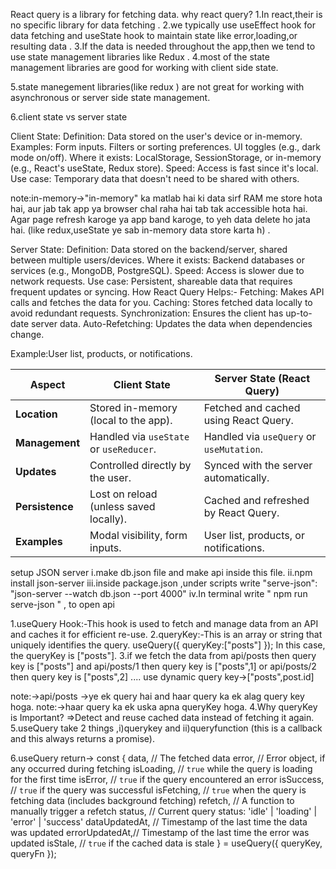 React query is a library for fetching data.
why react query?
1.In react,their is no specific library for data fetching .
2.we typically use useEffect hook for data fetching and useState hook to maintain  state like error,loading,or resulting data .
3.If the data is needed throughout the app,then we tend to use state management libraries like Redux .
4.most of the state management libraries are good for working with client side state.

5.state manegement libraries(like redux ) are not great for working with asynchronous or server side state management.

6.client state vs server state

Client State:
Definition: Data stored on the user's device or in-memory.
Examples:
Form inputs.
Filters or sorting preferences.
UI toggles (e.g., dark mode on/off).
Where it exists: LocalStorage, SessionStorage, or in-memory (e.g., React's useState, Redux store).
Speed: Access is fast since it's local.
Use case: Temporary data that doesn't need to be shared with others.

note:in-memory->"in-memory" ka matlab hai ki data sirf RAM me store hota hai, aur jab tak app ya browser chal raha hai tab tak accessible hota hai. Agar page refresh karoge ya app band karoge, to yeh data delete ho jata hai.
(like redux,useState  ye sab in-memory data store karta h) .

Server State:
Definition: Data stored on the backend/server, shared between multiple users/devices.
Where it exists: Backend databases or services (e.g., MongoDB, PostgreSQL).
Speed: Access is slower due to network requests.
Use case: Persistent, shareable data that requires frequent updates or syncing.
How React Query Helps:-
Fetching: Makes API calls and fetches the data for you.
Caching: Stores fetched data locally to avoid redundant requests.
Synchronization: Ensures the client has up-to-date server data.
Auto-Refetching: Updates the data when dependencies change.

Example:User list, products, or notifications.




| **Aspect**      | **Client State**                          | **Server State (React Query)**         |
|------------------|------------------------------------------|----------------------------------------|
| **Location**     | Stored in-memory (local to the app).     | Fetched and cached using React Query.  |
| **Management**   | Handled via `useState` or `useReducer`.  | Handled via `useQuery` or `useMutation`. |
| **Updates**      | Controlled directly by the user.         | Synced with the server automatically.  |
| **Persistence**  | Lost on reload (unless saved locally).   | Cached and refreshed by React Query.   |
| **Examples**     | Modal visibility, form inputs.           | User list, products, or notifications. |


setup JSON server
i.make db.json file and make api inside this file.
ii.npm install json-server
iii.inside package.json ,under scripts write    "serve-json": "json-server --watch db.json --port 4000"
iv.In terminal write  " npm run serve-json  " , to open api


1.useQuery Hook:-This hook is used to fetch and manage data  from an API  and caches it for efficient re-use.
2.queryKey:-This is an array or string that uniquely identifies the query.
        useQuery({
         queryKey:["posts"]
        });
In this case, the queryKey is ["posts"].
3.if we fetch the data from api/posts then query key is ["posts"]  and api/posts/1  then query key is  ["posts",1] or api/posts/2  then query key is  ["posts",2] .... use dynamic query key->["posts",post.id]

note:->api/posts ->ye ek query hai and haar query ka ek alag query key hoga.
note:->haar query ka ek uska apna queryKey hoga.
4.Why queryKey is Important?
=>Detect and reuse cached data instead of fetching it again.
5.useQuery take 2 things ,i)querykey and ii)queryfunction (this is a  callback and this always returns a promise).

6.useQuery return->
const {
  data,          // The fetched data
  error,         // Error object, if any occurred during fetching
  isLoading,     // `true` while the query is loading for the first time
  isError,       // `true` if the query encountered an error
  isSuccess,     // `true` if the query was successful
  isFetching,    // `true` when the query is fetching data (includes background fetching)
  refetch,       // A function to manually trigger a refetch
  status,        // Current query status: 'idle' | 'loading' | 'error' | 'success'
  dataUpdatedAt, // Timestamp of the last time the data was updated
  errorUpdatedAt,// Timestamp of the last time the error was updated
  isStale,       // `true` if the cached data is stale
} = useQuery({ queryKey, queryFn });
